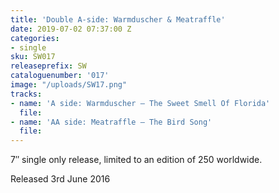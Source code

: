 ```yaml
---
title: 'Double A-side: Warmduscher & Meatraffle'
date: 2019-07-02 07:37:00 Z
categories:
- single
sku: SW017
releaseprefix: SW
cataloguenumber: '017'
image: "/uploads/SW17.png"
tracks:
- name: 'A side: Warmduscher – The Sweet Smell Of Florida'
  file: 
- name: 'AA side: Meatraffle – The Bird Song'
  file: 
---
```


7″ single only release, limited to an edition of 250 worldwide.

Released 3rd June 2016